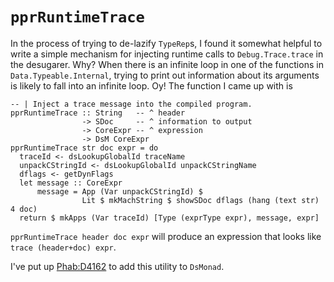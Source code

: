 # `pprRuntimeTrace`


In the process of trying to de-lazify `TypeRep`s, I found it somewhat helpful to
write a simple mechanism for injecting runtime calls to `Debug.Trace.trace`
in the desugarer. Why? When there is an infinite loop in one of the functions in
`Data.Typeable.Internal`, trying to print out information about its arguments is
likely to fall into an infinite loop. Oy! The function I came up with is


```
-- | Inject a trace message into the compiled program.
pprRuntimeTrace :: String   -- ^ header
                -> SDoc     -- ^ information to output
                -> CoreExpr -- ^ expression
                -> DsM CoreExpr
pprRuntimeTrace str doc expr = do
  traceId <- dsLookupGlobalId traceName
  unpackCStringId <- dsLookupGlobalId unpackCStringName
  dflags <- getDynFlags
  let message :: CoreExpr
      message = App (Var unpackCStringId) $
                Lit $ mkMachString $ showSDoc dflags (hang (text str) 4 doc)
  return $ mkApps (Var traceId) [Type (exprType expr), message, expr]
```


`pprRuntimeTrace header doc expr` will produce an expression that looks
like `trace (header+doc) expr`.


I've put up [Phab:D4162](https://phabricator.haskell.org/D4162) to add this utility to `DsMonad`.
